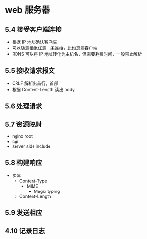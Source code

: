 # web 服务器

## 5.4 接受客户端连接

+ 根据 IP 地址确认客户端
+ 可以随意拒绝任意一条连接，比如恶意客户端
+ RDNS 可以将 IP 地址转化为主机名，但需要耗费时间，一般禁止解析

## 5.5 接收请求报文

+ CRLF 解析出首行，首部
+ 根据 Content-Length 读出 body

## 5.6 处理请求

## 5.7 资源映射

+ nginx root
+ cgi
+ server side include

## 5.8 构建响应

+ 实体
  + Content-Type
    + MIME
      + Magix typing
  + Content-Length

## 5.9 发送相应
## 4.10 记录日志
